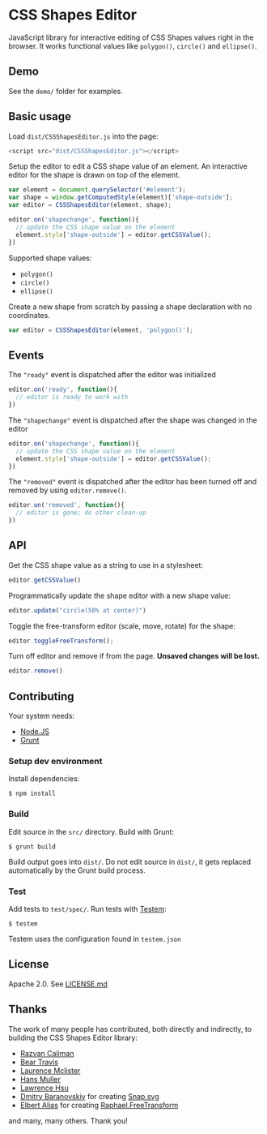 # CSS Shapes Editor

JavaScript library for interactive editing of CSS Shapes values right in the browser. It works functional values like `polygon()`, `circle()` and `ellipse()`.

## Demo

See the `demo/` folder for examples.

## Basic usage

Load `dist/CSSShapesEditor.js` into the page:

```js
<script src="dist/CSSShapesEditor.js"></script>
```

Setup the editor to edit a CSS shape value of an element. An interactive editor for the shape is drawn on top of the element.

```js
var element = document.querySelector('#element');
var shape = window.getComputedStyle(element)['shape-outside'];
var editor = CSSShapesEditor(element, shape);

editor.on('shapechange', function(){
  // update the CSS shape value on the element
  element.style['shape-outside'] = editor.getCSSValue();
})
```


Supported shape values:

 - `polygon()`
 - `circle()`
 - `ellipse()`

Create a new shape from scratch by passing a shape declaration with no coordinates.

```js
var editor = CSSShapesEditor(element, 'polygon()');
```

## Events

The `"ready"` event is dispatched after the editor was initialized

```js
editor.on('ready', function(){
  // editor is ready to work with
})
```

The `"shapechange"` event is dispatched after the shape was changed in the editor

```js
editor.on('shapechange', function(){
  // update the CSS shape value on the element
  element.style['shape-outside'] = editor.getCSSValue();
})
```

The `"removed"` event is dispatched after the editor has been turned off and removed by using `editor.remove()`.

```js
editor.on('removed', function(){
  // editor is gone; do other clean-up
})
```

## API  

Get the CSS shape value as a string to use in a stylesheet:

```js
editor.getCSSValue()
```

Programmatically update the shape editor with a new shape value:

```js
editor.update("circle(50% at center)")
```

Toggle the free-transform editor (scale, move, rotate) for the shape:

```js
editor.toggleFreeTransform();
```

Turn off editor and remove if from the page. **Unsaved changes will be lost.**

```js
editor.remove()
```

## Contributing

Your system needs:

  - [Node.JS](http://nodejs.org/)
  - [Grunt](http://gruntjs.com/)

### Setup dev environment

Install dependencies:

    $ npm install

### Build

Edit source in the `src/` directory. Build with Grunt:

    $ grunt build

Build output goes into `dist/`. Do not edit source in `dist/`, it gets replaced automatically by the Grunt build process.

### Test

Add tests to `test/spec/`. Run tests with [Testem](https://github.com/airportyh/testem):

    $ testem

Testem uses the configuration found in `testem.json`

## License

Apache 2.0. See [LICENSE.md](./LICENSE.md)

## Thanks

The work of many people has contributed, both directly and indirectly, to building the CSS Shapes Editor library:

- [Razvan Caliman](https://github.com/oslego)
- [Bear Travis](https://github.com/betravis)
- [Laurence Mclister](https://github.com/lmclister)
- [Hans Muller](https://github.com/hansmuller)
- [Lawrence Hsu](https://github.com/larz0)
- [Dmitry Baranovskiy](https://github.com/DmitryBaranovskiy) for creating [Snap.svg](http://snapsvg.io/)
- [Elbert Alias](https://github.com/elbertf) for creating [Raphael.FreeTransform ](https://github.com/ElbertF/Raphael.FreeTransform)

and many, many others. Thank you!
